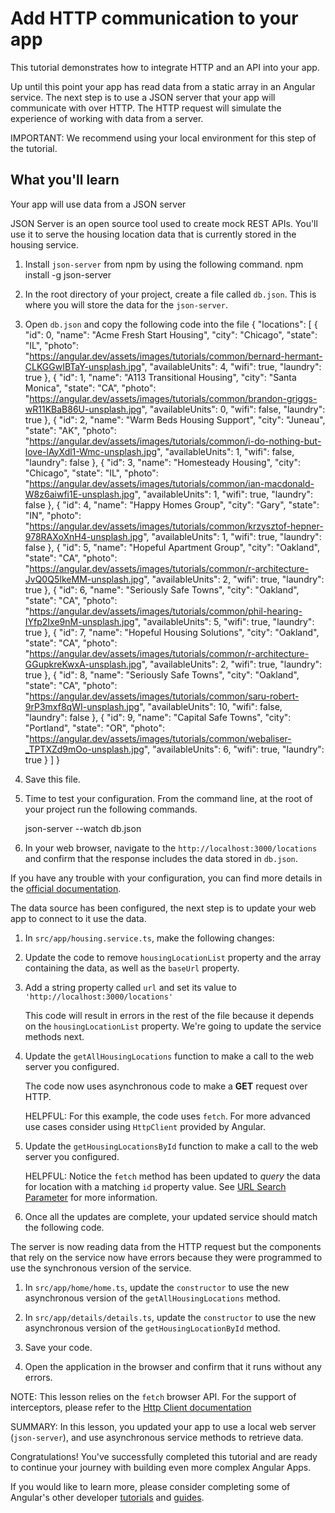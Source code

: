 # Add HTTP communication to your app

This tutorial demonstrates how to integrate HTTP and an API into your app.

Up until this point your app has read data from a static array in an Angular service. The next step is to use a JSON server that your app will communicate with over HTTP. The HTTP request will simulate the experience of working with data from a server.

<docs-video src="https://www.youtube.com/embed/5K10oYJ5Y-E?si=TiuNKx_teR9baO7k"/>

IMPORTANT: We recommend using your local environment for this step of the tutorial.

## What you'll learn

Your app will use data from a JSON server

<docs-workflow>

<docs-step title="Configure the JSON server">
JSON Server is an open source tool used to create mock REST APIs. You'll use it to serve the housing location data that is currently stored in the housing service.

1. Install `json-server` from npm by using the following command.
    <docs-code language="bash">
        npm install -g json-server
    </docs-code>

1. In the root directory of your project, create a file called `db.json`. This is where you will store the data for the `json-server`.

1. Open `db.json` and copy the following code into the file
    <docs-code language="json">
    {
      "locations": [
        {
          "id": 0,
          "name": "Acme Fresh Start Housing",
          "city": "Chicago",
          "state": "IL",
          "photo": "https://angular.dev/assets/images/tutorials/common/bernard-hermant-CLKGGwIBTaY-unsplash.jpg",
          "availableUnits": 4,
          "wifi": true,
          "laundry": true
        },
        {
          "id": 1,
          "name": "A113 Transitional Housing",
          "city": "Santa Monica",
          "state": "CA",
          "photo": "https://angular.dev/assets/images/tutorials/common/brandon-griggs-wR11KBaB86U-unsplash.jpg",
          "availableUnits": 0,
          "wifi": false,
          "laundry": true
        },
        {
          "id": 2,
          "name": "Warm Beds Housing Support",
          "city": "Juneau",
          "state": "AK",
          "photo": "https://angular.dev/assets/images/tutorials/common/i-do-nothing-but-love-lAyXdl1-Wmc-unsplash.jpg",
          "availableUnits": 1,
          "wifi": false,
          "laundry": false
        },
        {
          "id": 3,
          "name": "Homesteady Housing",
          "city": "Chicago",
          "state": "IL",
          "photo": "https://angular.dev/assets/images/tutorials/common/ian-macdonald-W8z6aiwfi1E-unsplash.jpg",
          "availableUnits": 1,
          "wifi": true,
          "laundry": false
        },
        {
          "id": 4,
          "name": "Happy Homes Group",
          "city": "Gary",
          "state": "IN",
          "photo": "https://angular.dev/assets/images/tutorials/common/krzysztof-hepner-978RAXoXnH4-unsplash.jpg",
          "availableUnits": 1,
          "wifi": true,
          "laundry": false
        },
        {
          "id": 5,
          "name": "Hopeful Apartment Group",
          "city": "Oakland",
          "state": "CA",
          "photo": "https://angular.dev/assets/images/tutorials/common/r-architecture-JvQ0Q5IkeMM-unsplash.jpg",
          "availableUnits": 2,
          "wifi": true,
          "laundry": true
        },
        {
          "id": 6,
          "name": "Seriously Safe Towns",
          "city": "Oakland",
          "state": "CA",
          "photo": "https://angular.dev/assets/images/tutorials/common/phil-hearing-IYfp2Ixe9nM-unsplash.jpg",
          "availableUnits": 5,
          "wifi": true,
          "laundry": true
        },
        {
          "id": 7,
          "name": "Hopeful Housing Solutions",
          "city": "Oakland",
          "state": "CA",
          "photo": "https://angular.dev/assets/images/tutorials/common/r-architecture-GGupkreKwxA-unsplash.jpg",
          "availableUnits": 2,
          "wifi": true,
          "laundry": true
        },
        {
          "id": 8,
          "name": "Seriously Safe Towns",
          "city": "Oakland",
          "state": "CA",
          "photo": "https://angular.dev/assets/images/tutorials/common/saru-robert-9rP3mxf8qWI-unsplash.jpg",
          "availableUnits": 10,
          "wifi": false,
          "laundry": false
        },
        {
          "id": 9,
          "name": "Capital Safe Towns",
          "city": "Portland",
          "state": "OR",
          "photo": "https://angular.dev/assets/images/tutorials/common/webaliser-_TPTXZd9mOo-unsplash.jpg",
          "availableUnits": 6,
          "wifi": true,
          "laundry": true
        }
      ]
    }
    </docs-code>

1. Save this file.

1. Time to test your configuration. From the command line, at the root of your project run the following commands.

    <docs-code language="bash">
        json-server --watch db.json
    </docs-code>

1. In your web browser, navigate to the `http://localhost:3000/locations` and confirm that the response includes the data stored in `db.json`.

If you have any trouble with your configuration, you can find more details in the [official documentation](https://www.npmjs.com/package/json-server).
</docs-step>

<docs-step title="Update service to use web server instead of local array">
The data source has been configured, the next step is to update your web app to connect to it use the data.

1. In `src/app/housing.service.ts`, make the following changes:

1. Update the code to remove `housingLocationList` property and the array containing the data, as well as the `baseUrl` property.

1. Add a string property called `url` and set its value to `'http://localhost:3000/locations'`

    <docs-code header="Add url property to housing.service.ts" path="adev/src/content/tutorials/first-app/steps/14-http/src-final/app/housing.service.ts" visibleLines="[8]"/>

    This code will result in errors in the rest of the file because it depends on the `housingLocationList` property. We're going to update the service methods next.

1. Update the `getAllHousingLocations` function to make a call to the web server you configured.

    <docs-code header="Update the getAllHousingLocations method in housing.service.ts" path="adev/src/content/tutorials/first-app/steps/14-http/src-final/app/housing.service.ts" visibleLines="[10,13]"/>

    The code now uses asynchronous code to make a **GET** request over HTTP.

    HELPFUL: For this example, the code uses `fetch`. For more advanced use cases consider using `HttpClient` provided by Angular.

1. Update the `getHousingLocationsById` function to make a call to the web server you configured.

    HELPFUL: Notice the `fetch` method has been updated to _query_ the data for location with a matching `id` property value. See [URL Search Parameter](https://developer.mozilla.org/en-US/docs/Web/API/URL/search) for more information.

    <docs-code header="Update the getHousingLocationById method in housing.service.ts" path="adev/src/content/tutorials/first-app/steps/14-http/src-final/app/housing.service.ts" visibleLines="[15,19]"/>

1. Once all the updates are complete, your updated service should match the following code.

    <docs-code header="Final version of housing.service.ts" path="adev/src/content/tutorials/first-app/steps/14-http/src-final/app/housing.service.ts" visibleLines="[1,25]" />

</docs-step>

<docs-step title="Update the components to use asynchronous calls to the housing service">
The server is now reading data from the HTTP request but the components that rely on the service now have errors because they were programmed to use the synchronous version of the service.

1. In `src/app/home/home.ts`, update the `constructor` to use the new asynchronous version of the `getAllHousingLocations` method.

    <docs-code header="Update constructor in home.ts" path="adev/src/content/tutorials/first-app/steps/14-http/src-final/app/home/home.ts" visibleLines="[29,36]"/>

1. In `src/app/details/details.ts`, update the `constructor` to use the new asynchronous version of the `getHousingLocationById` method.

    <docs-code header="Update constructor in details.ts" path="adev/src/content/tutorials/first-app/steps/14-http/src-final/app/details/details.ts" visibleLines="[59,64]"/>
2. Save your code.

3. Open the application in the browser and confirm that it runs without any errors.
</docs-step>

</docs-workflow>

NOTE: This lesson relies on the `fetch` browser API. For the support of interceptors, please refer to the [Http Client documentation](/guide/http)

SUMMARY: In this lesson, you updated your app to use a local web server (`json-server`), and use asynchronous service methods to retrieve data.

Congratulations! You've successfully completed this tutorial and are ready to continue your journey with building even more complex Angular Apps.

If you would like to learn more, please consider completing some of Angular's other developer [tutorials](tutorials) and [guides](overview).
